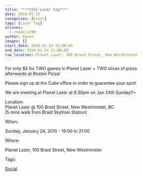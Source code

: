 ```yaml
---
title: "***CSSS Lazer Tag***"
date: 2010-01-23
categories: [Event]
tags: [Lazer Tag]
aliases:
  - /node/1299
author: Eason
images: []
start_date: 2010-01-24 19:00:00
end_date: 2010-01-24 21:00:00
raw_location: Planet Lazer, 100 Braid Street, New Westminster
---
```


For only $5 for TWO games in Planet Lazer + TWO slices of pizza afterwards at Boston Pizza!

Please sign up at the Cube office in order to guarantee your spot!

We are meeting at Planet Laser at 6:30pm on Jan 24th Sunday!!~

Location: \
Planet Laser @ 100 Braid Street, New Westminster, BC \
(5 mins walk from Braid Skytrain Station)

When:

Sunday, January 24, 2010 - 19:00 to 21:00

Where:

Planet Lazer, 100 Braid Street, New Westminster

Tags:

[Social](/social)
